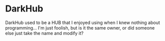 # DarkHub
DarkHub used to be a HUB that I enjoyed using when I knew nothing about programming... I'm just foolish, but is it the same owner, or did someone else just take the name and modify it?
